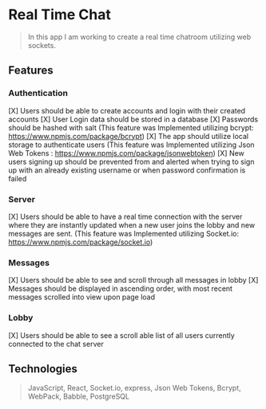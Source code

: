 # Real Time Chat
> In this app I am working to create a real time chatroom utilizing web sockets.


## Features

### Authentication
[X] Users should be able to create accounts and login with their created accounts
[X] User Login data should be stored in a database
[X] Passwords should be hashed with salt 
(This feature was Implemented utilizing bcrypt: https://www.npmjs.com/package/bcrypt)
[X] The app should utilize local storage to authenticate users 
(This feature was Implemented utilizing Json Web Tokens : https://www.npmjs.com/package/jsonwebtoken)
[X] New users signing up should be prevented from and alerted when trying to sign up  with an already existing username or when password confirmation is failed

### Server
[X] Users should be able to have a real time connection with the server where they are instantly updated when a new user joins the lobby and new messages are sent.
(This feature was Implemented utilizing Socket.io: https://www.npmjs.com/package/socket.io)

### Messages
[X] Users should be able to see and scroll through all messages in lobby
[X] Messages should be displayed in ascending order, with most recent messages scrolled into view upon page load


### Lobby
[X] Users should be able to see a scroll able list of all users currently connected to the chat server


## Technologies
> JavaScript, React, Socket.io, express, Json Web Tokens, Bcrypt, WebPack, Babble, PostgreSQL